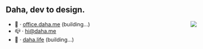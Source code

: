 ## Daha, dev to design.
<img align='right' src="https://github-readme-stats.vercel.app/api/top-langs/?username=DahaWong&theme=graywhite&hide=HTML" />

- 💼️ · [office.daha.me](https://office.daha.me) (building…)
- 📪️ · hi@daha.me
- 🌊️ · [daha.life](https://daha.life) (building…)




